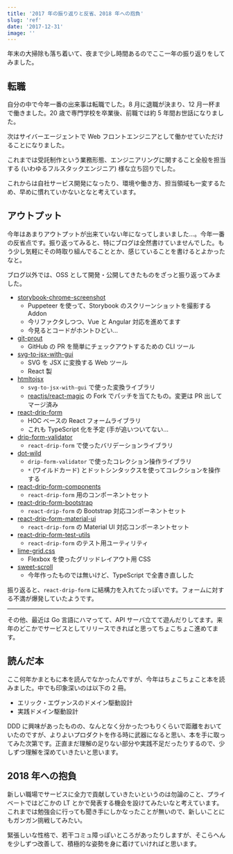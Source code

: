 ```yaml
---
title: '2017 年の振り返りと反省、2018 年への抱負'
slug: 'ref'
date: '2017-12-31'
image: ''
---
```


年末の大掃除も落ち着いて、夜まで少し時間あるのでここ一年の振り返りをしてみました。

## 転職

自分の中で今年一番の出来事は転職でした。8 月に退職が決まり、12 月一杯まで働きました。20 歳で専門学校を卒業後、前職では約 5 年間お世話になりました。

次はサイバーエージェントで Web フロントエンジニアとして働かせていただけることになりました。

これまでは受託制作という業務形態、エンジニアリングに関すること全般を担当する (いわゆるフルスタックエンジニア) 様な立ち回りでした。

これからは自社サービス開発になったり、環境や働き方、担当領域も一変するため、早めに慣れていかないとなと考えています。

## アウトプット

今年はあまりアウトプットが出来ていない年になってしまいました...。今年一番の反省点です。振り返ってみると、特にブログは全然書けていませんでした。もう少し気軽にその時取り組んでることとか、感じていることを書けるとよかったなと。

ブログ以外では、OSS として開発・公開してきたものをざっと振り返ってみました。

- [storybook-chrome-screenshot](https://github.com/wadackel/storybook-chrome-screenshot)
  - Puppeteer を使って、Storybook のスクリーンショットを撮影する Addon
  - 今リファクタしつつ、Vue と Angular 対応を進めてます
  - 今見るとコードがホントひどい...
- [git-prout](https://github.com/wadackel/git-prout)
  - GitHub の PR を簡単にチェックアウトするための CLI ツール
- [svg-to-jsx-with-gui](https://github.com/wadackel/svg-to-jsx-with-gui)
  - SVG を JSX に変換する Web ツール
  - React 製
- [htmltojsx](https://github.com/wadackel/htmltojsx)
  - `svg-to-jsx-with-gui` で使った変換ライブラリ
  - [reactjs/react-magic](https://github.com/reactjs/react-magic) の Fork でパッチを当てたもの。変更は PR 出してマージ済み
- [react-drip-form](https://github.com/wadackel/react-drip-form)
  - HOC ベースの React フォームライブラリ
  - これも TypeScript 化を予定 (手が追いついてない...
- [drip-form-validator](https://github.com/wadackel/drip-form-validator)
  - `react-drip-form` で使ったバリデーションライブラリ
- [dot-wild](https://github.com/wadackel/dot-wild)
  - `drip-form-validator` で使ったコレクション操作ライブラリ
  - `*` (ワイルドカード) とドットシンタックスを使ってコレクションを操作する
- [react-drip-form-components](https://github.com/wadackel/react-drip-form-components)
  - `react-drip-form` 用のコンポーネントセット
- [react-drip-form-bootstrap](https://github.com/wadackel/react-drip-form-bootstrap)
  - `react-drip-form` の Bootstrap 対応コンポーネントセット
- [react-drip-form-material-ui](https://github.com/wadackel/react-drip-form-material-ui)
  - `react-drip-form` の Material UI 対応コンポーネントセット
- [react-drip-form-test-utils](https://github.com/wadackel/react-drip-form-test-utils)
  - `react-drip-form` のテスト用ユーティリティ
- [lime-grid.css](https://github.com/wadackel/lime-grid.css)
  - Flexbox を使ったグリッドレイアウト用 CSS
- [sweet-scroll](https://github.com/wadackel/sweet-scroll)
  - 今年作ったものでは無いけど、TypeScript で全書き直しした

振り返ると、`react-drip-form` に結構力を入れてたっぽいです。フォームに対する不満が爆発していたようです。

---

その他、最近は Go 言語にハマってて、API サーバ立てて遊んだりしてます。来年のどこかでサービスとしてリリースできればと思ってちょこちょこ進めてます。

## 読んだ本

ここ何年かまともに本を読んでなかったんですが、今年はちょこちょこと本を読みました。中でも印象深いのは以下の 2 冊。

- エリック・エヴァンスのドメイン駆動設計
- 実践ドメイン駆動設計

DDD に興味があったものの、なんとなく分かったつもりくらいで距離をおいていたのですが、よりよいプロダクトを作る時に武器になると思い、本を手に取ってみた次第です。正直まだ理解の足りない部分や実践不足だったりするので、少しずつ理解を深めていきたいと思います。

## 2018 年への抱負

新しい職場でサービスに全力で貢献していきたいというのは勿論のこと、プライベートではどこかの LT とかで発表する機会を設けてみたいなと考えています。これまでは勉強会に行っても聞き手にしかなったことが無いので、新しいことにもガンガン挑戦してみたい。

緊張しいな性格で、若干コミュ障っぽいところがあったりしますが、そこらへんを少しずつ改善して、積極的な姿勢を身に着けていければと思います。
